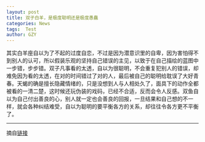 ```yaml
---
layout: post
title: 双子白羊，是极度聪明还是极度愚蠢
categories: News
tags:  Test
author: GZY
---
```


其实白羊座自以为了不起的过度自恋，不过是因为潜意识里的自卑，因为害怕得不到别人的认可，所以假装乐观的坚持自己错误的主见，以致于在自己描绘的蓝图中一步错，步步错。双子凡事看的太透，自以为很聪明，不会重复犯别人的错误，却难免因为看的太透，在对的时间错过了对的人，最后被自己的聪明给耽误了大好青春。天蝎的确是擅长隐藏情绪的，只是没想到人与人相处久了，面具下的动作全都被看的一清二楚，这时候还玩伪装的戏码，已经不合适，反而会令人反感。双鱼自以为自己付出善良的心，别人就一定也会善良的回报，一旦结果和自己想的不一样，就会各种纠结难受，自以为聪明的要平衡各方的关系，却往往令各方更不平衡了。

*****

摘自[链接](http://astro.fashion.qq.com/zt2014/xzk4/index.htm)